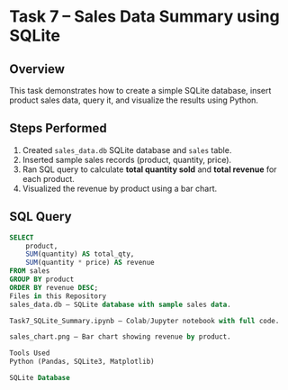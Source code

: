 # Task 7 – Sales Data Summary using SQLite

## Overview
This task demonstrates how to create a simple SQLite database, insert product sales data, query it, and visualize the results using Python.

## Steps Performed
1. Created `sales_data.db` SQLite database and `sales` table.
2. Inserted sample sales records (product, quantity, price).
3. Ran SQL query to calculate **total quantity sold** and **total revenue** for each product.
4. Visualized the revenue by product using a bar chart.

## SQL Query
```sql
SELECT 
    product, 
    SUM(quantity) AS total_qty, 
    SUM(quantity * price) AS revenue
FROM sales
GROUP BY product
ORDER BY revenue DESC;
Files in this Repository
sales_data.db – SQLite database with sample sales data.

Task7_SQLite_Summary.ipynb – Colab/Jupyter notebook with full code.

sales_chart.png – Bar chart showing revenue by product.

Tools Used
Python (Pandas, SQLite3, Matplotlib)

SQLite Database
